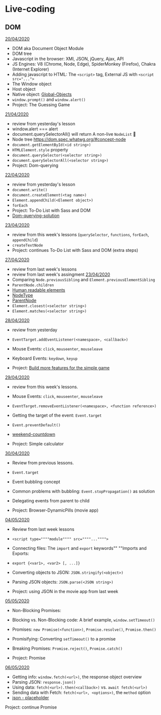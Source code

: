 # Live-coding

## DOM

[20/04/2020](apr/20-04)

- DOM  aka Document Object Module
- DOM tree
- Javascript in the browser: XMl, JSON, jQuery, Ajax, API
- JS Engines: V8 (Chrome, Node, Edge), SpiderMonkey (Firefox), Chakra (Internet Explorer)
- Adding javascript to HTML: The `<script>` tag, External JS with `<script src="...">`
- The Window object
- Host object
- Native object: [Global-Objects](https://developer.mozilla.org/en-US/docs/Web/JavaScript/Reference/Global_Objects)
-  `window.prompt()` and `window.alert()`
- Project: The Guessing Game

[21/04/2020](apr/21-04)

- review from yesterday's lesson
- window.alert === alert
- document.querySelectorAll() will return A non-live `NodeList` 🧐
- Node tree https://dom.spec.whatwg.org/#concept-node
- `document.getElementById(<id string>)`
- `HTMLElement.style` property
- `document.querySelector(<selector string>)`
- `document.querySelectorAll(<selector string>)`
- Project: Dom-querying

[22/04/2020](apr/22-04)

- review from yesterday's lesson
- `document.write()` 
- `document.createElement(<tag name>)`
- `Element.appendChild(<Element object>)`
- `forEach`
- Project: To-Do List with Sass and DOM
- [Dom-querying-solution](apr/22-04/DOM-Q)

[23/04/2020](apr/23-04)

- review from this week's lessons (`querySelector`, `functions`, `forEach`, `appendChild`)
- `createTextNode`
- Project: continues To-Do List with Sass and DOM (extra steps)

[27/04/2020](apr/27-04)

- review from last week's lessons 
- review from last week's assingment [23/04/2020](apr/23-04)
- Comparing `Node.previousSibling` and `Element.previousElementSibling`
- `ParentNode.children`
- [Human readable elements](https://developer.mozilla.org/en-US/docs/Web/API/Node/textContent#Differences_from_innerText)
- [NodeType](https://developer.mozilla.org/en-US/docs/Web/API/Node/nodeType)
- [ParentNode](https://developer.mozilla.org/en-US/docs/Web/API/ParentNode
)
- `Element.closest(<selector string>)`
- `Element.matches(<selector string>)`

[28/04/2020](apr/28-04)

- review from yesterday
- `EventTarget.addEventListener(<namespace>, <callback>)`
- Mouse Events: `click`, `mouseenter`, `mouseleave`
- Keyboard Events: `keydown`, `keyup`

- Project: [Build more features for the simple game](apr/28-04/simple-game)

[29/04/2020](apr/29-04)

- review from this week's lessons.
- Mouse Events: `click`, `mouseenter`, `mouseleave`
- `EventTarget.removeEventListener(<namespace>, <function reference>)`
- Getting the target of the event: `Event.target`
- `Event.preventDefault()`
- [weekend-countdown](apr/29-04/weekend-countdown)

- Project: Simple calculator 

[30/04/2020](apr/30-04)

- Review from previous lessons.
- `Event.target`
- Event bubbling concept
- Common problems with bubbling: `Event.stopPropagation()` as solution
- Delegating events from parent to child

- Project: Browser-DynamicPills (movie app)

[04/05/2020](may/04-05)

- Review from last week lessons
- `<script type=""""module"""" src=""""..."""">`
- Connecting files: The `import` and `export` keywords""
""Imports and Exports:
- `export {<var1>, <var2> [, ...]}`
- Converting objects to JSON: `JSON.stringify(<object>)`
- Parsing JSON objects: `JSON.parse(<JSON string>)`

- Project: using JSON in the movie app from last week

[05/05/2020](may/05-05)

- Non-Blocking Promises:
- Blocking vs. Non-Blocking code: A brief example, `window.setTimeout()`
- Promises: 
  `new Promise(<function>)`, `Promise.resolve()`, `Promise.then()`
- Promisifying: Converting `setTimeout()` to a promise
- Breaking Promises: `Promise.reject()`, `Promise.catch()`

- Project: Promise

[06/05/2020](may/06-05)

- Getting info: `window.fetch(<url>)`, the response object overview
- Parsing JSON: `response.json()`
- Using data: `fetch(<url>).then(<callback>)` vs. `await fetch(<url>)`
- Sending data with Fetch: `fetch(<url>, <options>)`, the `method` option
- [json - placeholder](https://jsonplaceholder.typicode.com/)

Project: continue Promise
